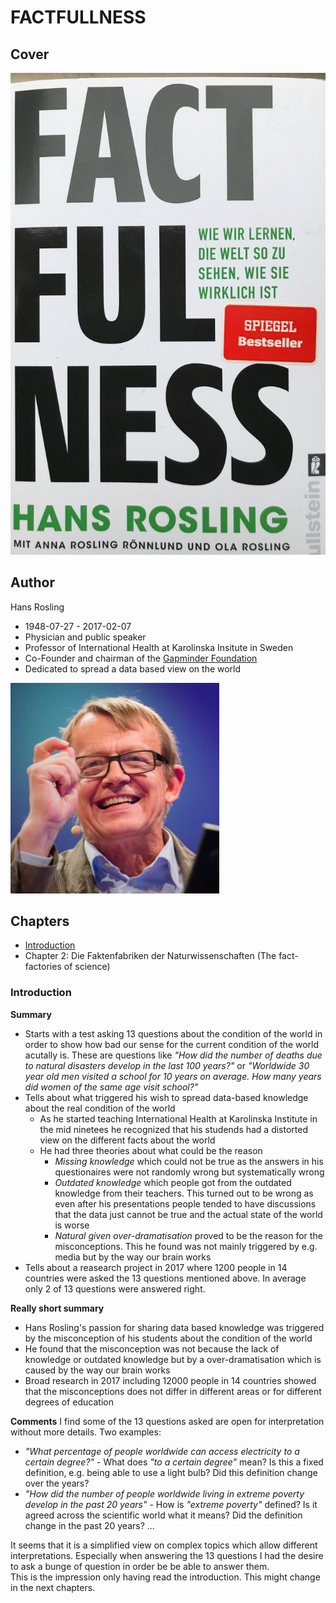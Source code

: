 # FACTFULLNESS

## Cover
![cover of the book Factfullness](./resources/factfullness.png "Factfullness book cover")

## Author
Hans Rosling
* 1948-07-27 - 2017-02-07
* Physician and public speaker
* Professor of International Health at Karolinska Insitute in Sweden
* Co-Founder and chairman of the [Gapminder Foundation](https://en.wikipedia.org/wiki/Gapminder_Foundation)
* Dedicated to spread a data based view on the world

![Hans Rosling](./resources/factfullness_hans_rosling.png "Hans Rosling")

## Chapters
* [Introduction](#Introduction)
* Chapter 2: Die Faktenfabriken der Naturwissenschaften (The fact-factories of science)

### Introduction
**Summary**
* Starts with a test asking 13 questions about the condition of the world in order to show how bad our sense for the current condition of the world acutally is. These are questions like *"How did the number of deaths due to natural disasters develop in the last 100 years?"* or *"Worldwide 30 year old men visited a school for 10 years on average. How many years did women of the same age visit school?"*
* Tells about what triggered his wish to spread data-based knowledge about the real condition of the world
  * As he started teaching International Health at Karolinska Institute in the mid ninetees he recognized that his studends had a distorted view on the different facts about the world
  * He had three theories about what could be the reason
    * *Missing knowledge* which could not be true as the answers in his questionaires were not randomly wrong but systematically wrong
    * *Outdated knowledge* which people got from the outdated knowledge from their teachers. This turned out to be wrong as even after his presentations people tended to have discussions that the data just cannot be true and the actual state of the world is worse
    * *Natural given over-dramatisation* proved to be the reason for the misconceptions. This he found was not mainly triggered by e.g. media but by the way our brain works  
* Tells about a reasearch project in 2017 where 1200 people in 14 countries were asked the 13 questions mentioned above. In average only 2 of 13 questions were answered right.  

**Really short summary**
* Hans Rosling's passion for sharing data based knowledge was triggered by the misconception of his students about the condition of the world
* He found that the misconception was not because the lack of knowledge or outdated knowledge but by a over-dramatisation which is caused by the way our brain works
* Broad research in 2017 including 12000 people in 14 countries showed that the misconceptions does not differ in different areas or for different degrees of education

**Comments**
I find some of the 13 questions asked are open for interpretation without more details. Two examples:
* *"What percentage of people worldwide can access electricity to a certain degree?"* - What does *"to a certain degree"* mean? Is this a fixed definition, e.g. being able to use a light bulb? Did this definition change over the years?
* *"How did the number of people worldwide living in extreme poverty develop in the past 20 years"* - How is *"extreme poverty"* defined? Is it agreed across the scientific world what it means? Did the definition change in the past 20 years? ...  

It seems that it is a simplified view on complex topics which allow different interpretations. Especially when answering the 13 questions I had the desire to ask a bunge of question in order be be able to answer them.  
This is the impression only having read the introduction. This might change in the next chapters.



